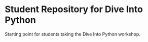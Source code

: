 Student Repository for Dive Into Python
=======================================
Starting point for students taking the Dive Into Python workshop.
